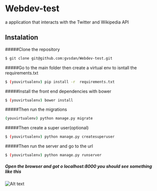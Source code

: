 # Webdev-test
a application that interacts with the Twitter and Wikipedia API

## Instalation

#####Clone the repository
```sh
$ git clone git@github.com:gvsdan/Webdev-test.git
```
#####Go to the main folder then create a virtual env to isntall the requirements.txt
```sh
$ (youvirtualenv) pip install -r  requirements.txt
```
#####Install the front end dependencies with bower
```sh
$ (youvirtualenv) bower install
```
#####Then run the migrations 
```sh
(youvirtualenv) python manage.py migrate
```
#####Then create a super user(optional)
```sh
$ (youvirtualenv) python manage.py createsuperuser
```
#####Then run the server and go to the url
```sh
$ (youvirtualenv) python manage.py runserver
```
##### Open the browser and got o localhost:8000 you should see something like this
![Alt text](https://scontent-atl1-1.xx.fbcdn.net/hphotos-xfp1/v/t1.0-9/11870641_390350454469003_4700183762254305022_n.jpg?oh=d10ec6d0375213c077265f6c024f03f6&oe=563E29FC)

